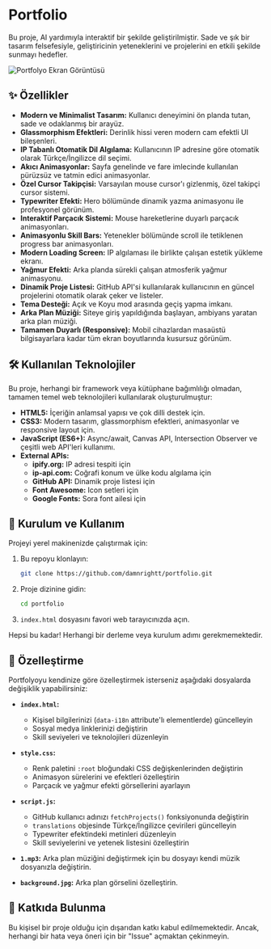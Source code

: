 # Portfolio

Bu proje,  AI yardımıyla interaktif bir şekilde geliştirilmiştir. Sade ve şık bir tasarım felsefesiyle, geliştiricinin yeteneklerini ve projelerini en etkili şekilde sunmayı hedefler.

![Portfolyo Ekran Görüntüsü](https://i.imgur.com/uFwo0IT.png)  


## ✨ Özellikler

- **Modern ve Minimalist Tasarım:** Kullanıcı deneyimini ön planda tutan, sade ve odaklanmış bir arayüz.
- **Glassmorphism Efektleri:** Derinlik hissi veren modern cam efektli UI bileşenleri.
- **IP Tabanlı Otomatik Dil Algılama:** Kullanıcının IP adresine göre otomatik olarak Türkçe/İngilizce dil seçimi.
- **Akıcı Animasyonlar:** Sayfa genelinde ve fare imlecinde kullanılan pürüzsüz ve tatmin edici animasyonlar.
- **Özel Cursor Takipçisi:** Varsayılan mouse cursor'ı gizlenmiş, özel takipçi cursor sistemi.
- **Typewriter Efekti:** Hero bölümünde dinamik yazma animasyonu ile profesyonel görünüm.
- **Interaktif Parçacık Sistemi:** Mouse hareketlerine duyarlı parçacık animasyonları.
- **Animasyonlu Skill Bars:** Yetenekler bölümünde scroll ile tetiklenen progress bar animasyonları.
- **Modern Loading Screen:** IP algılaması ile birlikte çalışan estetik yükleme ekranı.
- **Yağmur Efekti:** Arka planda sürekli çalışan atmosferik yağmur animasyonu.
- **Dinamik Proje Listesi:** GitHub API'si kullanılarak kullanıcının en güncel projelerini otomatik olarak çeker ve listeler.
- **Tema Desteği:** Açık ve Koyu mod arasında geçiş yapma imkanı.
- **Arka Plan Müziği:** Siteye giriş yapıldığında başlayan, ambiyans yaratan arka plan müziği.
- **Tamamen Duyarlı (Responsive):** Mobil cihazlardan masaüstü bilgisayarlara kadar tüm ekran boyutlarında kusursuz görünüm.

## 🛠️ Kullanılan Teknolojiler

Bu proje, herhangi bir framework veya kütüphane bağımlılığı olmadan, tamamen temel web teknolojileri kullanılarak oluşturulmuştur:

- **HTML5:** İçeriğin anlamsal yapısı ve çok dilli destek için.
- **CSS3:** Modern tasarım, glassmorphism efektleri, animasyonlar ve responsive layout için.
- **JavaScript (ES6+):** Async/await, Canvas API, Intersection Observer ve çeşitli web API'leri kullanımı.
- **External APIs:**
  - **ipify.org:** IP adresi tespiti için
  - **ip-api.com:** Coğrafi konum ve ülke kodu algılama için
  - **GitHub API:** Dinamik proje listesi için
  - **Font Awesome:** Icon setleri için
  - **Google Fonts:** Sora font ailesi için

## 🚀 Kurulum ve Kullanım

Projeyi yerel makinenizde çalıştırmak için:

1.  Bu repoyu klonlayın:
    ```bash
    git clone https://github.com/damnrightt/portfolio.git
    ```
2.  Proje dizinine gidin:
    ```bash
    cd portfolio
    ```
3.  `index.html` dosyasını favori web tarayıcınızda açın.

Hepsi bu kadar! Herhangi bir derleme veya kurulum adımı gerekmemektedir.

## 🔧 Özelleştirme

Portfolyoyu kendinize göre özelleştirmek isterseniz aşağıdaki dosyalarda değişiklik yapabilirsiniz:

- **`index.html`:** 
  - Kişisel bilgilerinizi (`data-i18n` attribute'lı elementlerde) güncelleyin
  - Sosyal medya linklerinizi değiştirin
  - Skill seviyeleri ve teknolojileri düzenleyin

- **`style.css`:** 
  - Renk paletini `:root` bloğundaki CSS değişkenlerinden değiştirin
  - Animasyon sürelerini ve efektleri özelleştirin
  - Parçacık ve yağmur efekti görsellerini ayarlayın

- **`script.js`:** 
  - GitHub kullanıcı adınızı `fetchProjects()` fonksiyonunda değiştirin
  - `translations` objesinde Türkçe/İngilizce çevirileri güncelleyin
  - Typewriter efektindeki metinleri düzenleyin
  - Skill seviyelerini ve yetenek listesini özelleştirin

- **`1.mp3`:** Arka plan müziğini değiştirmek için bu dosyayı kendi müzik dosyanızla değiştirin.
- **`background.jpg`:** Arka plan görselini özelleştirin.

## 🤝 Katkıda Bulunma

Bu kişisel bir proje olduğu için dışarıdan katkı kabul edilmemektedir. Ancak, herhangi bir hata veya öneri için bir "Issue" açmaktan çekinmeyin.
